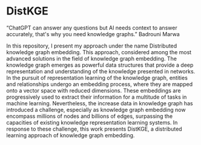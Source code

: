 # DistKGE
“ChatGPT can answer any questions but AI needs context to answer accurately, that's why you need knowledge graphs.”  Badrouni Marwa



In this repository, I present my approach under the name Distributed knowledge graph embedding. This approach, considered among the most advanced solutions in the field of knowledge graph embedding.
The knowledge graph emerges as powerful data structures that provide a deep
representation and understanding of the knowledge presented in networks. In the
pursuit of representation learning of the knowledge graph, entities and relationships undergo an embedding process, where they are mapped onto a vector space
with reduced dimensions. These embeddings are progressively used to extract
their information for a multitude of tasks in machine learning. Nevertheless, the
increase data in knowledge graph has introduced a challenge, especially as knowledge graph embedding now encompass millions of nodes and billions of edges,
surpassing the capacities of existing knowledge representation learning systems.
In response to these challenge, this work presents DistKGE, a distributed
learning approach of knowledge graph embedding.
